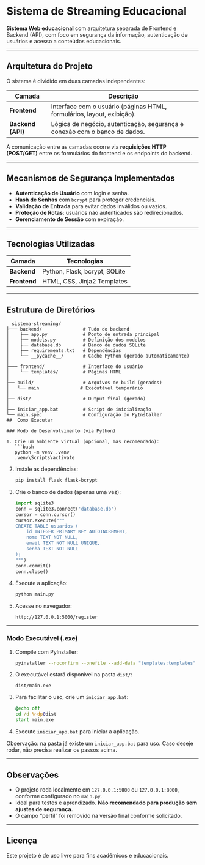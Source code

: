 #  Sistema de Streaming Educacional  

**Sistema Web educacional** com arquitetura separada de Frontend e Backend (API), com foco em segurança da informação, autenticação de usuários e acesso a conteúdos educacionais.  

---

##  Arquitetura do Projeto  
O sistema é dividido em duas camadas independentes:  

| **Camada**       | **Descrição**                                                                 |
|------------------|------------------------------------------------------------------------------|
| **Frontend**     | Interface com o usuário (páginas HTML, formulários, layout, exibição).       |
| **Backend (API)**| Lógica de negócio, autenticação, segurança e conexão com o banco de dados.   |

A comunicação entre as camadas ocorre via **requisições HTTP (POST/GET)** entre os formulários do frontend e os endpoints do backend.  

---

##  Mecanismos de Segurança Implementados  
- **Autenticação de Usuário** com login e senha.  
- **Hash de Senhas** com `bcrypt` para proteger credenciais.  
- **Validação de Entrada** para evitar dados inválidos ou vazios.  
- **Proteção de Rotas**: usuários não autenticados são redirecionados.  
- **Gerenciamento de Sessão** com expiração.  

---

##  Tecnologias Utilizadas  
| **Camada**       | **Tecnologias**                              |
|------------------|---------------------------------------------|
| **Backend**      | Python, Flask, bcrypt, SQLite               |
| **Frontend**     | HTML, CSS, Jinja2 Templates                 |

---

##  Estrutura de Diretórios   
```plaintext
  sistema-streaming/
├─── backend/               # Tudo do backend
│    ├── app.py             # Ponto de entrada principal
│    ├── models.py          # Definição dos modelos
│    ├── database.db        # Banco de dados SQLite
│    ├── requirements.txt   # Dependências
│    └── __pycache__/       # Cache Python (gerado automaticamente)
│
├─── frontend/              # Interface do usuário
│    └── templates/         # Páginas HTML
│
├── build/                  # Arquivos de build (gerados)
│   └── main               # Executável temporário
│
├── dist/                   # Output final (gerado)
│
├── iniciar_app.bat         # Script de inicialização
└── main.spec               # Configuração do PyInstaller
##  Como Executar

### Modo de Desenvolvimento (via Python)

1. Crie um ambiente virtual (opcional, mas recomendado):
   ```bash
   python -m venv .venv
   .venv\Scripts\activate
   ```

2. Instale as dependências:
   ```bash
   pip install flask flask-bcrypt
   ```

3. Crie o banco de dados (apenas uma vez):
   ```python
   import sqlite3
   conn = sqlite3.connect('database.db')
   cursor = conn.cursor()
   cursor.execute("""
   CREATE TABLE usuarios (
       id INTEGER PRIMARY KEY AUTOINCREMENT,
       nome TEXT NOT NULL,
       email TEXT NOT NULL UNIQUE,
       senha TEXT NOT NULL
   );
   """)
   conn.commit()
   conn.close()
   ```

4. Execute a aplicação:
   ```bash
   python main.py
   ```

5. Acesse no navegador:
   ```
   http://127.0.0.1:5000/register
   ```

---

### Modo Executável (.exe)

1. Compile com PyInstaller:
   ```bash
   pyinstaller --noconfirm --onefile --add-data "templates;templates" main.py
   ```

2. O executável estará disponível na pasta `dist/`:
   ```
   dist/main.exe
   ```

3. Para facilitar o uso, crie um `iniciar_app.bat`:
   ```bat
   @echo off
   cd /d %~dp0dist
   start main.exe
   ```

4. Execute `iniciar_app.bat` para iniciar a aplicação.


Observação: na pasta já existe um `iniciar_app.bat` para uso. Caso deseje rodar, não precisa realizar os passos acima. 

---

##  Observações

- O projeto roda localmente em `127.0.0.1:5000` ou `127.0.0.1:8000`, conforme configurado no `main.py`.
- Ideal para testes e aprendizado. **Não recomendado para produção sem ajustes de segurança.**
- O campo “perfil” foi removido na versão final conforme solicitado.

---

## Licença

Este projeto é de uso livre para fins acadêmicos e educacionais.
